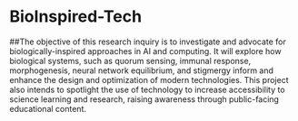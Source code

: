 # BioInspired-Tech

##The objective of this research inquiry is to investigate and advocate for biologically-inspired approaches in AI and computing.  It will explore how biological systems, such as quorum sensing, immunal response, morphogenesis, neural network equilibrium, and stigmergy inform and enhance the design and optimization of modern technologies. This project also intends to spotlight the use of technology to increase accessibility to science learning and research, raising awareness through public-facing educational content.
